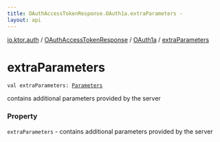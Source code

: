 ```yaml
---
title: OAuthAccessTokenResponse.OAuth1a.extraParameters - 
layout: api
---
```


<div class='api-docs-breadcrumbs'><a href="../../index.html">io.ktor.auth</a> / <a href="../index.html">OAuthAccessTokenResponse</a> / <a href="index.html">OAuth1a</a> / <a href="./extra-parameters.html">extraParameters</a></div>

# extraParameters

<div class="signature"><code><span class="keyword">val </span><span class="identifier">extraParameters</span><span class="symbol">: </span><a href="../../../io.ktor.http/-parameters/index.html"><span class="identifier">Parameters</span></a></code></div>

contains additional parameters provided by the server

### Property

<code>extraParameters</code> - contains additional parameters provided by the server